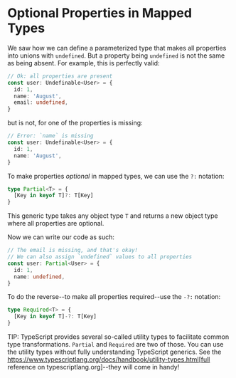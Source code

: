 # Optional Properties in Mapped Types

We saw how we can define a parameterized type that makes all properties into unions with `undefined`. But a property being `undefined` is not the same as being absent. For example, this is perfectly valid:

```typescript
// Ok: all properties are present
const user: Undefinable<User> = {
  id: 1,
  name: 'August',
  email: undefined,
}
```

but is not, for one of the properties is missing:

```typescript
// Error: `name` is missing
const user: Undefinable<User> = {
  id: 1,
  name: 'August',
}
```

To make properties _optional_ in mapped types, we can use the `?:` notation:

```typescript
type Partial<T> = {
  [Key in keyof T]?: T[Key]
}
```

This generic type takes any object type `T` and returns a new object type where all properties are optional.

Now we can write our code as such:

```typescript
// The email is missing, and that's okay!
// We can also assign `undefined` values to all properties
const user: Partial<User> = {
  id: 1,
  name: undefined,
}
```

To do the reverse--to make all properties required--use the `-?:` notation:

```typescript
type Required<T> = {
  [Key in keyof T]-?: T[Key]
}
```

TIP: TypeScript provides several so-called utility types to facilitate common type transformations. `Partial` and `Required` are two of those. You can use the utility types without fully understanding TypeScript generics. See the https://www.typescriptlang.org/docs/handbook/utility-types.html[full reference on typescriptlang.org]--they will come in handy!
